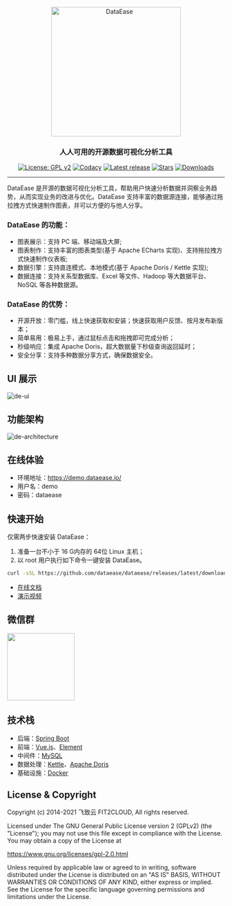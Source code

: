 <p align="center"><a href="https://dataease.io"><img src="https://dataease.oss-cn-hangzhou.aliyuncs.com/img/dataease-logo.png" alt="DataEase" width="300" /></a></p>
<h3 align="center">人人可用的开源数据可视化分析工具</h3>
<p align="center">
  <a href="https://www.gnu.org/licenses/old-licenses/gpl-2.0"><img src="https://img.shields.io/github/license/dataease/dataease?color=%231890FF&style=flat-square" alt="License: GPL v2"></a>
  <a href="https://app.codacy.com/gh/dataease/dataease?utm_source=github.com&utm_medium=referral&utm_content=dataease/dataease&utm_campaign=Badge_Grade_Dashboard"><img src="https://app.codacy.com/project/badge/Grade/da67574fd82b473992781d1386b937ef" alt="Codacy"></a>
  <a href="https://github.com/dataease/dataease/releases/latest"><img src="https://img.shields.io/github/v/release/dataease/dataease" alt="Latest release"></a>
  <a href="https://github.com/dataease/dataease"><img src="https://img.shields.io/github/stars/dataease/dataease?color=%231890FF&style=flat-square" alt="Stars"></a>
  <a href="https://github.com/dataease/dataease/releases/latest"><img src="https://img.shields.io/github/downloads/dataease/dataease/total" alt="Downloads"></a>
</p>
<hr />
DataEase 是开源的数据可视化分析工具，帮助用户快速分析数据并洞察业务趋势，从而实现业务的改进与优化。DataEase 支持丰富的数据源连接，能够通过拖拉拽方式快速制作图表，并可以方便的与他人分享。

### DataEase 的功能：

-   图表展示：支持 PC 端、移动端及大屏;
-   图表制作：支持丰富的图表类型(基于 Apache ECharts 实现)、支持拖拉拽方式快速制作仪表板;
-   数据引擎：支持直连模式、本地模式(基于 Apache Doris / Kettle 实现);
-   数据连接：支持关系型数据库、Excel 等文件、Hadoop 等大数据平台、NoSQL 等各种数据源。

### DataEase 的优势：

-   开源开放：零门槛，线上快速获取和安装；快速获取用户反馈、按月发布新版本；
-   简单易用：极易上手，通过鼠标点击和拖拽即可完成分析；
-   秒级响应：集成 Apache Doris，超大数据量下秒级查询返回延时；
-   安全分享：支持多种数据分享方式，确保数据安全。

## UI 展示

![de-ui](https://www.fit2cloud.com/dataease/images/screenshot/dataease-v1.gif)

## 功能架构

![de-architecture](https://dataease.oss-cn-hangzhou.aliyuncs.com/img/de-architecture.png)

## 在线体验

-   环境地址：<https://demo.dataease.io/>
-   用户名：demo
-   密码：dataease

## 快速开始

仅需两步快速安装 DataEase：

1.  准备一台不小于 16 G内存的 64位 Linux 主机；
2.  以 root 用户执行如下命令一键安装 DataEase。

```sh
curl -sSL https://github.com/dataease/dataease/releases/latest/download/quick_start.sh | sh
```

-   [在线文档](https://dataease.io/docs/)
-   [演示视频](https://www.bilibili.com/video/BV1UB4y1K7jA)

## 微信群

<img src="https://dataease.oss-cn-hangzhou.aliyuncs.com/img/wechat-group.png" width="156" height="156"/>

## 技术栈

-   后端：[Spring Boot](https://spring.io/projects/spring-boot)
-   前端：[Vue.js](https://vuejs.org/)、[Element](https://element.eleme.cn/)
-   中间件：[MySQL](https://www.mysql.com/)
-   数据处理：[Kettle](https://github.com/pentaho/pentaho-kettle)、[Apache Doris](https://github.com/apache/incubator-doris/)
-   基础设施：[Docker](https://www.docker.com/)

## License & Copyright

Copyright (c) 2014-2021 飞致云 FIT2CLOUD, All rights reserved.

Licensed under The GNU General Public License version 2 (GPLv2)  (the "License"); you may not use this file except in compliance with the License. You may obtain a copy of the License at

<https://www.gnu.org/licenses/gpl-2.0.html>

Unless required by applicable law or agreed to in writing, software distributed under the License is distributed on an "AS IS" BASIS, WITHOUT WARRANTIES OR CONDITIONS OF ANY KIND, either express or implied. See the License for the specific language governing permissions and limitations under the License.
